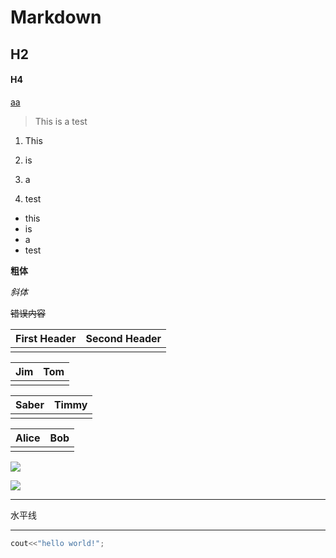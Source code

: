 # Markdown

## H2

#### H4

[aa](README.md)

> This is a test

1. This 

2. is
3. a
4. test

- this
- is 
- a 
- test

**粗体**

*斜体*

~~错误内容~~

| First Header | Second Header |
| ------------ | ------------- |
|              |               |

| Jim  | Tom  |
| ---- | ---- |
|      |      |

| Saber | Timmy |
| ----- | ----- |
|       |       |

| Alice | Bob  |
| :---- | ---- |
|       |      |

![](C:\Users\91886\Desktop\123.jpg)

![](https://gimg2.baidu.com/image_search/src=http%3A%2F%2Fattach.bbs.miui.com%2Fforum%2F201401%2F04%2F114458foyo99odqb8qjzg4.jpg&refer=http%3A%2F%2Fattach.bbs.miui.com&app=2002&size=f9999,10000&q=a80&n=0&g=0n&fmt=jpeg?sec=1620733003&t=8b138d02bdc34a5f70dbabe9660b2e20)

---

水平线

---

 ````c++
cout<<"hello world!";
 ````

